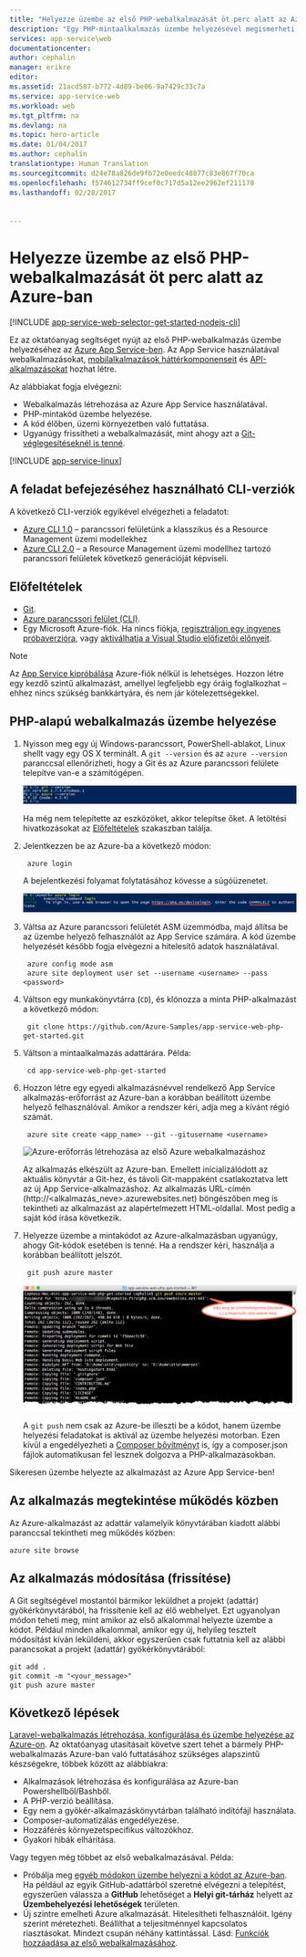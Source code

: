 ```yaml
---
title: "Helyezze üzembe az első PHP-webalkalmazását öt perc alatt az Azure-ban | Microsoft Docs"
description: "Egy PHP-mintaalkalmazás üzembe helyezésével megismerheti, mennyire egyszerű a webalkalmazások futtatása az App Service-ben. Gyorsan hozzáfoghat a valós fejlesztéshez, az eredményeket pedig azonnal meg is tekintheti."
services: app-service\web
documentationcenter: 
author: cephalin
manager: erikre
editor: 
ms.assetid: 21acd587-b772-4d89-be06-9a7429c33c7a
ms.service: app-service-web
ms.workload: web
ms.tgt_pltfrm: na
ms.devlang: na
ms.topic: hero-article
ms.date: 01/04/2017
ms.author: cephalin
translationtype: Human Translation
ms.sourcegitcommit: d24e78a826de9fb72e0eedc48877c83e867f70ca
ms.openlocfilehash: f574612734ff9cef0c717d5a12ee2962ef211178
ms.lasthandoff: 02/28/2017


---
```

# <a name="deploy-your-first-php-web-app-to-azure-in-five-minutes"></a>Helyezze üzembe az első PHP-webalkalmazását öt perc alatt az Azure-ban
[!INCLUDE [app-service-web-selector-get-started-nodejs-cli](../../includes/app-service-web-selector-get-started-nodejs-cli.md)]  

Ez az oktatóanyag segítséget nyújt az első PHP-webalkalmazás üzembe helyezéséhez az [Azure App Service-ben](../app-service/app-service-value-prop-what-is.md).
Az App Service használatával webalkalmazásokat, [mobilalkalmazások háttérkomponenseit](/documentation/learning-paths/appservice-mobileapps/) és [API-alkalmazásokat](../app-service-api/app-service-api-apps-why-best-platform.md) hozhat létre.

Az alábbiakat fogja elvégezni: 

* Webalkalmazás létrehozása az Azure App Service használatával.
* PHP-mintakód üzembe helyezése.
* A kód élőben, üzemi környezetben való futtatása.
* Ugyanúgy frissítheti a webalkalmazását, mint ahogy azt a [Git-véglegesítéseknél is tenné](https://git-scm.com/docs/git-push).

[!INCLUDE [app-service-linux](../../includes/app-service-linux.md)]

## <a name="cli-versions-to-complete-the-task"></a>A feladat befejezéséhez használható CLI-verziók

A következő CLI-verziók egyikével elvégezheti a feladatot:

- [Azure CLI 1.0](app-service-web-get-started-php-cli-nodejs.md) – parancssori felületünk a klasszikus és a Resource Management üzemi modellekhez
- [Azure CLI 2.0](app-service-web-get-started-php.md) – a Resource Management üzemi modellhez tartozó parancssori felületek következő generációját képviseli.

## <a name="prerequisites"></a>Előfeltételek
* [Git](http://www.git-scm.com/downloads).
* [Azure parancssori felület (CLI)](../xplat-cli-install.md).
* Egy Microsoft Azure-fiók. Ha nincs fiókja, [regisztráljon egy ingyenes próbaverzióra](https://azure.microsoft.com/pricing/free-trial/?WT.mc_id=A261C142F), vagy [aktiválhatja a Visual Studio előfizetői előnyeit](https://azure.microsoft.com/pricing/member-offers/msdn-benefits-details/?WT.mc_id=A261C142F).

> [!NOTE]
> Az [App Service kipróbálása](https://azure.microsoft.com/try/app-service/) Azure-fiók nélkül is lehetséges. Hozzon létre egy kezdő szintű alkalmazást, amellyel legfeljebb egy óráig foglalkozhat – ehhez nincs szükség bankkártyára, és nem jár kötelezettségekkel.
> 
> 

## <a name="deploy-a-php-web-app"></a>PHP-alapú webalkalmazás üzembe helyezése
1. Nyisson meg egy új Windows-parancssort, PowerShell-ablakot, Linux shellt vagy egy OS X terminált. A `git --version` és az `azure --version` paranccsal ellenőrizheti, hogy a Git és az Azure parancssori felülete telepítve van-e a számítógépen.
   
    ![Parancssori felület tesztelési célú telepítése az első Azure-webalkalmazáshoz](./media/app-service-web-get-started/1-test-tools.png)
   
    Ha még nem telepítette az eszközöket, akkor telepítse őket. A letöltési hivatkozásokat az [Előfeltételek](#Prerequisites) szakaszban találja.
2. Jelentkezzen be az Azure-ba a következő módon:
   
        azure login
   
    A bejelentkezési folyamat folytatásához kövesse a súgóüzenetet.
   
    ![Bejelentkezés az Azure-ba az első webalkalmazás létrehozásához](./media/app-service-web-get-started/3-azure-login.png)
3. Váltsa az Azure parancssori felületét ASM üzemmódba, majd állítsa be az üzembe helyező felhasználót az App Service számára. A kód üzembe helyezését később fogja elvégezni a hitelesítő adatok használatával.
   
        azure config mode asm
        azure site deployment user set --username <username> --pass <password>
4. Váltson egy munkakönyvtárra (`CD`), és klónozza a minta PHP-alkalmazást a következő módon:
   
        git clone https://github.com/Azure-Samples/app-service-web-php-get-started.git
5. Váltson a mintaalkalmazás adattárára. Példa:
   
        cd app-service-web-php-get-started
6. Hozzon létre egy egyedi alkalmazásnévvel rendelkező App Service alkalmazás-erőforrást az Azure-ban a korábban beállított üzembe helyező felhasználóval. Amikor a rendszer kéri, adja meg a kívánt régió számát.
   
        azure site create <app_name> --git --gitusername <username>
   
    ![Azure-erőforrás létrehozása az első Azure webalkalmazáshoz](./media/app-service-web-get-started-languages/php-site-create.png)
   
    Az alkalmazás elkészült az Azure-ban. Emellett inicializálódott az aktuális könyvtár a Git-hez, és távoli Git-mappaként csatlakoztatva lett az új App Service-alkalmazáshoz.
    Az alkalmazás URL-címén (http://&lt;alkalmazás_neve>.azurewebsites.net) böngészőben meg is tekintheti az alkalmazást az alapértelmezett HTML-oldallal. Most pedig a saját kód írása következik.
7. Helyezze üzembe a mintakódot az Azure-alkalmazásban ugyanúgy, ahogy Git-kódok esetében is tenné. Ha a rendszer kéri, használja a korábban beállított jelszót.
   
        git push azure master
   
    ![Kód beillesztése az első Azure webalkalmazásba](./media/app-service-web-get-started-languages/php-git-push.png)
   
    A `git push` nem csak az Azure-be illeszti be a kódot, hanem üzembe helyezési feladatokat is aktivál az üzembe helyezési motorban. Ezen kívül a engedélyezheti a  [Composer bővítményt](web-sites-php-mysql-deploy-use-git.md#composer) is, így a composer.json fájlok automatikusan fel lesznek dolgozva a PHP-alkalmazásokban.

Sikeresen üzembe helyezte az alkalmazást az Azure App Service-ben!

## <a name="see-your-app-running-live"></a>Az alkalmazás megtekintése működés közben
Az Azure-alkalmazást az adattár valamelyik könyvtárában kiadott alábbi paranccsal tekintheti meg működés közben:

    azure site browse

## <a name="make-updates-to-your-app"></a>Az alkalmazás módosítása (frissítése)
A Git segítségével mostantól bármikor leküldhet a projekt (adattár) gyökérkönyvtárából, ha frissítenie kell az élő webhelyet. Ezt ugyanolyan módon teheti meg, mint amikor az első alkalommal helyezte üzembe a kódot. Például minden alkalommal, amikor egy új, helyileg tesztelt módosítást kíván leküldeni, akkor egyszerűen csak futtatnia kell az alábbi parancsokat a projekt (adattár) gyökérkönyvtárából:

    git add .
    git commit -m "<your_message>"
    git push azure master

## <a name="next-steps"></a>Következő lépések
[Laravel-webalkalmazás létrehozása, konfigurálása és üzembe helyezése az Azure-on](app-service-web-php-get-started-cli-nodejs.md). Az oktatóanyag utasításait követve szert tehet a bármely PHP-webalkalmazás Azure-ban való futtatásához szükséges alapszintű készségekre, többek között az alábbiakra:

* Alkalmazások létrehozása és konfigurálása az Azure-ban Powershellből/Bashből.
* A PHP-verzió beállítása.
* Egy nem a gyökér-alkalmazáskönyvtárban található indítófájl használata.
* Composer-automatizálás engedélyezése.
* Hozzáférés környezetspecifikus változókhoz.
* Gyakori hibák elhárítása.

Vagy tegyen még többet az első webalkalmazásával. Példa:

* Próbálja meg [egyéb módokon üzembe helyezni a kódot az Azure-ban](web-sites-deploy.md). Ha például az egyik GitHub-adattárból szeretné elvégezni a telepítést, egyszerűen válassza a **GitHub** lehetőséget a **Helyi git-tárház** helyett az **Üzembehelyezési lehetőségek** területen.
* Új szintre emelheti Azure alkalmazását. Hitelesítheti felhasználóit. Igény szerint méretezheti. Beállíthat a teljesítménnyel kapcsolatos riasztásokat. Mindezt csupán néhány kattintással. Lásd: [Funkciók hozzáadása az első webalkalmazásához](app-service-web-get-started-2.md).


